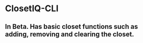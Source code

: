 # ClosetIQ-CLI
## In Beta. Has basic closet functions such as adding, removing and clearing the closet.

